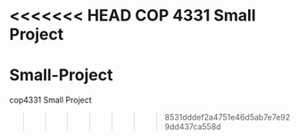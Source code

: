 <<<<<<< HEAD
COP 4331 Small Project
=======
# Small-Project
cop4331 Small Project
>>>>>>> 8531dddef2a4751e46d5ab7e7e929dd437ca558d

